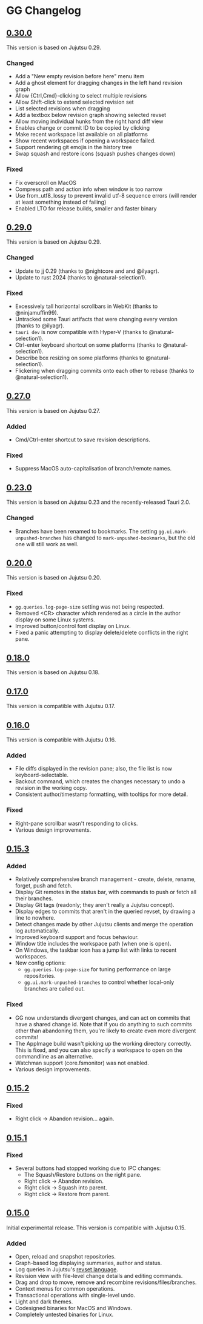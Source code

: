 # GG Changelog
## [0.30.0](releases/tag/v0.30.0)
This version is based on Jujutsu 0.29.

### Changed
- Add a "New empty revision before here" menu item
- Add a ghost element for dragging changes in the left hand revision graph
- Allow {Ctrl,Cmd}-clicking to select multiple revisions
- Allow Shift-click to extend selected revision set
- List selected revisions when dragging
- Add a textbox below revision graph showing selected revset
- Allow moving individual hunks from the right hand diff view
- Enables change or commit ID to be copied by clicking
- Make recent workspace list available on all platforms
- Show recent workspaces if opening a workspace failed.
- Support rendering git emojis in the history tree
- Swap squash and restore icons (squash pushes changes down)

### Fixed
- Fix overscroll on MacOS
- Compress path and action info when window is too narrow
- Use from_utf8_lossy to prevent invalid utf-8 sequence errors (will render at least something instead of failing)
- Enabled LTO for release builds, smaller and faster binary

## [0.29.0](releases/tag/v0.29.0)
This version is based on Jujutsu 0.29.

### Changed
- Update to jj 0.29 (thanks to @nightcore and and @ilyagr).
- Update to rust 2024 (thanks to @natural-selection1).

### Fixed
- Excessively tall horizontal scrollbars in WebKit (thanks to @ninjamuffin99).
- Untracked some Tauri artifacts that were changing every version (thanks to @ilyagr).
- `tauri dev` is now compatible with Hyper-V (thanks to @natural-selection1).
- Ctrl-enter keyboard shortcut on some platforms (thanks to @natural-selection1).
- Describe box resizing on some platforms (thanks to @natural-selection1).
- Flickering when dragging commits onto each other to rebase (thanks to @natural-selection1).

## [0.27.0](releases/tag/v0.27.0)
This version is based on Jujutsu 0.27.

### Added
- Cmd/Ctrl-enter shortcut to save revision descriptions.

### Fixed
- Suppress MacOS auto-capitalisation of branch/remote names.

## [0.23.0](releases/tag/v0.23.0)
This version is based on Jujutsu 0.23 and the recently-released Tauri 2.0.

### Changed
- Branches have been renamed to bookmarks. The setting `gg.ui.mark-unpushed-branches` has changed to `mark-unpushed-bookmarks`, but the old one will still work as well.

## [0.20.0](releases/tag/v0.20.0)
This version is based on Jujutsu 0.20.

### Fixed
- `gg.queries.log-page-size` setting was not being respected.
- Removed &lt;CR&gt; character which rendered as a circle in the author display on some Linux systems.
- Improved button/control font display on Linux.
- Fixed a panic attempting to display delete/delete conflicts in the right pane.

## [0.18.0](releases/tag/v0.18.0)
This version is based on Jujutsu 0.18.

## [0.17.0](releases/tag/v0.17.0)
This version is compatible with Jujutsu 0.17.

## [0.16.0](releases/tag/v0.16.0)
This version is compatible with Jujutsu 0.16.

### Added
- File diffs displayed in the revision pane; also, the file list is now keyboard-selectable.
- Backout command, which creates the changes necessary to undo a revision in the working copy.
- Consistent author/timestamp formatting, with tooltips for more detail.

### Fixed
- Right-pane scrollbar wasn't responding to clicks.
- Various design improvements.

## [0.15.3](releases/tag/v0.15.3)

### Added
- Relatively comprehensive branch management - create, delete, rename, forget, push and fetch.
- Display Git remotes in the status bar, with commands to push or fetch all their branches.
- Display Git tags (readonly; they aren't really a Jujutsu concept).
- Display edges to commits that aren't in the queried revset, by drawing a line to nowhere.
- Detect changes made by other Jujutsu clients and merge the operation log automatically.
- Improved keyboard support and focus behaviour.
- Window title includes the workspace path (when one is open).
- On Windows, the taskbar icon has a jump list with links to recent workspaces.
- New config options:
  * `gg.queries.log-page-size` for tuning performance on large repositories.
  * `gg.ui.mark-unpushed-branches` to control whether local-only branches are called out.

### Fixed
- GG now understands divergent changes, and can act on commits that have a shared change id.
  Note that if you do anything to such commits other than abandoning them, you're likely to
  create even more divergent commits!
- The AppImage build wasn't picking up the working directory correctly. This is fixed, and
  you can also specify a workspace to open on the commandline as an alternative.
- Watchman support (core.fsmonitor) was not enabled.
- Various design improvements.

## [0.15.2](releases/tag/v0.15.2)

### Fixed
- Right click -> Abandon revision... again.

## [0.15.1](releases/tag/v0.15.1)

### Fixed
- Several buttons had stopped working due to IPC changes:
  * The Squash/Restore buttons on the right pane.
  * Right click -> Abandon revision.
  * Right click -> Squash into parent.
  * Right click -> Restore from parent.

## [0.15.0](releases/tag/v0.15.0)
Initial experimental release. This version is compatible with Jujutsu 0.15.

### Added
- Open, reload and snapshot repositories.
- Graph-based log displaying summaries, author and status.
- Log queries in Jujutsu's [revset language](https://martinvonz.github.io/jj/latest/revsets/).
- Revision view with file-level change details and editing commands.
- Drag and drop to move, remove and recombine revisions/files/branches.
- Context menus for common operations.
- Transactional operations with single-level undo.
- Light and dark themes.
- Codesigned binaries for MacOS and Windows.
- Completely untested binaries for Linux.
